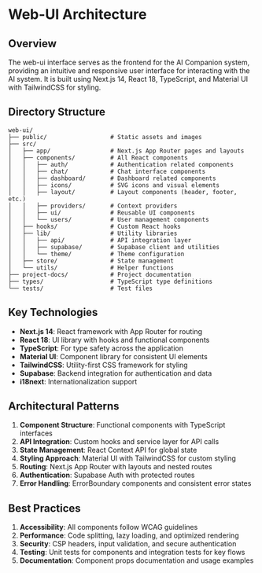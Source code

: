 # Web-UI Architecture

## Overview
The web-ui interface serves as the frontend for the AI Companion system, providing an intuitive and responsive user interface for interacting with the AI system. It is built using Next.js 14, React 18, TypeScript, and Material UI with TailwindCSS for styling.

## Directory Structure

```
web-ui/
├── public/                  # Static assets and images
├── src/
│   ├── app/                 # Next.js App Router pages and layouts
│   ├── components/          # All React components
│   │   ├── auth/            # Authentication related components
│   │   ├── chat/            # Chat interface components
│   │   ├── dashboard/       # Dashboard related components
│   │   ├── icons/           # SVG icons and visual elements
│   │   ├── layout/          # Layout components (header, footer, etc.)
│   │   ├── providers/       # Context providers
│   │   ├── ui/              # Reusable UI components
│   │   └── users/           # User management components
│   ├── hooks/               # Custom React hooks
│   ├── lib/                 # Utility libraries
│   │   ├── api/             # API integration layer
│   │   ├── supabase/        # Supabase client and utilities
│   │   └── theme/           # Theme configuration
│   ├── store/               # State management 
│   └── utils/               # Helper functions
├── project-docs/            # Project documentation
├── types/                   # TypeScript type definitions
└── tests/                   # Test files
```

## Key Technologies

- **Next.js 14**: React framework with App Router for routing
- **React 18**: UI library with hooks and functional components
- **TypeScript**: For type safety across the application
- **Material UI**: Component library for consistent UI elements
- **TailwindCSS**: Utility-first CSS framework for styling
- **Supabase**: Backend integration for authentication and data
- **i18next**: Internationalization support

## Architectural Patterns

1. **Component Structure**: Functional components with TypeScript interfaces
2. **API Integration**: Custom hooks and service layer for API calls
3. **State Management**: React Context API for global state
4. **Styling Approach**: Material UI with TailwindCSS for custom styling
5. **Routing**: Next.js App Router with layouts and nested routes
6. **Authentication**: Supabase Auth with protected routes
7. **Error Handling**: ErrorBoundary components and consistent error states

## Best Practices

1. **Accessibility**: All components follow WCAG guidelines
2. **Performance**: Code splitting, lazy loading, and optimized rendering
3. **Security**: CSP headers, input validation, and secure authentication
4. **Testing**: Unit tests for components and integration tests for key flows
5. **Documentation**: Component props documentation and usage examples 